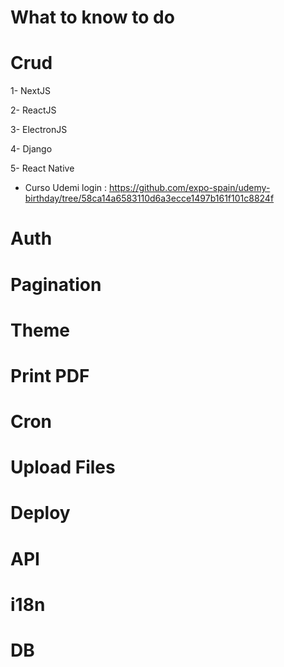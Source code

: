 # What to know to do

# Crud
1- NextJS

2- ReactJS

3- ElectronJS

4- Django

5- React Native
- Curso Udemi login : https://github.com/expo-spain/udemy-birthday/tree/58ca14a6583110d6a3ecce1497b161f101c8824f

# Auth

# Pagination

# Theme

# Print PDF

# Cron

# Upload Files

# Deploy

# API

# i18n

# DB

